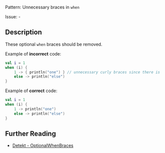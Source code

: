 Pattern: Unnecessary braces in `when`

Issue: -

## Description

These optional `when` braces should be removed.

Example of **incorrect** code:

```kotlin
val i = 1
when (i) {
    1 -> { println("one") } // unnecessary curly braces since there is only one statement
    else -> println("else")
}
```

Example of **correct** code:

```kotlin
val i = 1
when (i) {
    1 -> println("one")
    else -> println("else")
}
```

## Further Reading

* [Detekt - OptionalWhenBraces](https://detekt.dev/docs/rules/style/#optionalwhenbraces)